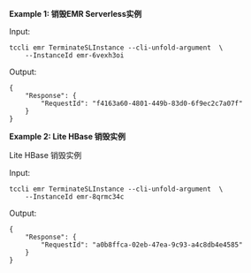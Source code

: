 **Example 1: 销毁EMR Serverless实例**



Input: 

```
tccli emr TerminateSLInstance --cli-unfold-argument  \
    --InstanceId emr-6vexh3oi
```

Output: 
```
{
    "Response": {
        "RequestId": "f4163a60-4801-449b-83d0-6f9ec2c7a07f"
    }
}
```

**Example 2: Lite HBase 销毁实例**

Lite HBase 销毁实例

Input: 

```
tccli emr TerminateSLInstance --cli-unfold-argument  \
    --InstanceId emr-8qrmc34c
```

Output: 
```
{
    "Response": {
        "RequestId": "a0b8ffca-02eb-47ea-9c93-a4c8db4e4585"
    }
}
```

